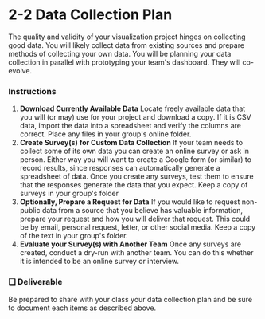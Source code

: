 # 2-2 Data Collection Plan



The quality and validity of your visualization project hinges on collecting good data. You will likely collect data from existing sources and prepare methods of collecting your own data. You will be planning your data collection in parallel with prototyping your team's dashboard. They will co-evolve.

### Instructions

1. **Download Currently Available Data**  Locate freely available data that you will \(or may\) use for your project and download a copy. If it is CSV data, import the data into a spreadsheet and verify the columns are correct. Place any files in your group's online folder.
2. **Create Survey\(s\) for Custom Data Collection**  If your team needs to collect some of its own data you can create an online survey or ask in person. Either way you will want to create a Google form \(or similar\) to record results, since responses can automatically generate a spreadsheet of data. Once you create any surveys, test them to ensure that the responses generate the data that you expect. Keep a copy of surveys in your group's folder
3. **Optionally, Prepare a Request for Data**  If you would like to request non-public data from a source that you believe has valuable information, prepare your request and how you will deliver that request. This could be by email, personal request, letter, or other social media. Keep a copy of the text in your group's folder.
4. **Evaluate your Survey\(s\) with Another Team**  Once any surveys are created, conduct a dry-run with another team. You can do this whether it is intended to be an online survey or interview.

### **❏ Deliverable**

Be prepared to share with your class your data collection plan and be sure to document each items as described above.

